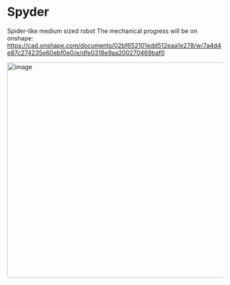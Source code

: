 # Spyder
Spider-like medium sized robot
The mechanical progress will be on onshape: https://cad.onshape.com/documents/02bf652101edd512eaa1e278/w/7a4d4e87c274235e60ebf0e0/e/dfe0318e9aa200270469baf0

<img width="772" height="503" alt="image" src="https://github.com/user-attachments/assets/bc3043cb-d229-4f88-a9f9-7eb91b50250e" />
